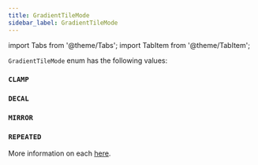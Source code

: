 ```yaml
---
title: GradientTileMode
sidebar_label: GradientTileMode
---
```

import Tabs from '@theme/Tabs';
import TabItem from '@theme/TabItem';

`GradientTileMode` enum has the following values:

### `CLAMP`
### `DECAL`
### `MIRROR`
### `REPEATED`

More information on each [here](https://api.flutter.dev/flutter/dart-ui/TileMode.html).
